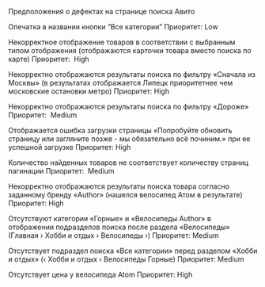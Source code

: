 Предположения о дефектах на странице поиска Авито

Опечатка в названии кнопки “Все категории”
Приоритет: Low

Некорректное отображение товаров в соответствии с выбранным типом отображения (отображаются карточки товара вместо поиска по карте)
Приоритет:  High

Некорректно отображаются результаты поиска по фильтру «Сначала из Москвы» (в результатах отображается Липецк приоритетнее чем московские остановки метро)
Приоритет: High

Некорректно отображаются результаты поиска по фильтру «Дороже»
Приоритет:  Medium

Отображается ошибка загрузки страницы «Попробуйте обновить страницу или загляните позже - мы обязательно всё починим.» при ее успешной загрузке
Приоритет: High

Количество найденных товаров не соответствует количеству страниц пагинации
Приоритет:  Medium

Некорректно отображаются результаты поиска товара согласно заданному бренду «Author» (нашелся велосипед Атом в результате)
Приоритет: High

Отсутствуют категории «Горные» и «Велосипеды Author» в отображении подразделов поиска после раздела «Велосипеды» (Главная › Хобби и отдых › Велосипеды ›)
Приоритет: Medium

Отсутствует подраздел поиска «Все категории» перед разделом «Хобби и отдых»  (‹ Хобби и отдых ‹ Велосипеды Горные)
Приоритет: Medium

Отсутствует цена у велосипеда Atom
Приоритет: High

